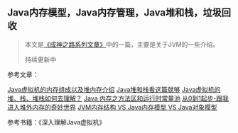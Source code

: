 ## Java内存模型，Java内存管理，Java堆和栈，垃圾回收

> 本文是[《成神之路系列文章》](/catalog/catalog.md)中的一篇，主要是关于JVM的一些介绍。
> 
> 持续更新中

参考文章：

[Java虚拟机的内存组成以及堆内存介绍][1] 
[Java堆和栈看这篇就够][2] 
[Java虚拟机的堆、栈、堆栈如何去理解？][3] 
[Java 内存之方法区和运行时常量池][4] 
[从0到1起步-跟我进入堆外内存的奇妙世界][5]
[JVM内存结构 VS Java内存模型 VS Java对象模型][6]

参考书籍：《深入理解Java虚拟机》

 [1]: http://www.hollischuang.com/archives/80
 [2]: https://iamjohnnyzhuang.github.io/java/2016/07/12/Java%E5%A0%86%E5%92%8C%E6%A0%88%E7%9C%8B%E8%BF%99%E7%AF%87%E5%B0%B1%E5%A4%9F.html
 [3]: https://www.zhihu.com/question/29833675
 [4]: https://mritd.me/2016/03/22/Java-%E5%86%85%E5%AD%98%E4%B9%8B%E6%96%B9%E6%B3%95%E5%8C%BA%E5%92%8C%E8%BF%90%E8%A1%8C%E6%97%B6%E5%B8%B8%E9%87%8F%E6%B1%A0/
 [5]: https://www.jianshu.com/p/50be08b54bee
 [6]: http://www.hollischuang.com/archives/2509